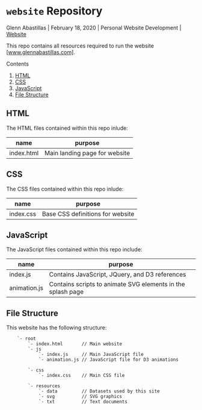# `website` Repository
Glenn Abastillas | February 18, 2020 | Personal Website Development | [Website](https://www.glennabastillas.com)

This repo contains all resources required to run the website [www.glennabastillas.com].

Contents
  1. [HTML](#html)
  2. [CSS](#css)
  3. [JavaScript](#javascript)
  4. [File Structure](#file_structure)


## HTML <a id="html"></a>

The HTML files contained within this repo inlude:

name | purpose
--- | ---
index.html | Main landing page for website

## CSS <a id="css"></a>

The CSS files contained within this repo inlude:

name | purpose
--- | ---
index.css | Base CSS definitions for website

## JavaScript <a id="javascript"></a>

The JavaScript files contained within this repo include:

name | purpose
--- | ---
index.js | Contains JavaScript, JQuery, and D3 references
animation.js | Contains scripts to animate SVG elements in the splash page


## File Structure <a id="file_structure"></a>

This website has the following structure:

```
	`- root
		`- index.html		// Main website
		`- js
			`- index.js		// Main JavaScript file
			`- animation.js	// JavaScript file for D3 animations

		`- css
			`- index.css	// Main CSS file

		`- resources
			`- data			// Datasets used by this site
			`- svg			// SVG graphics
			`- txt			// Text documents
```


